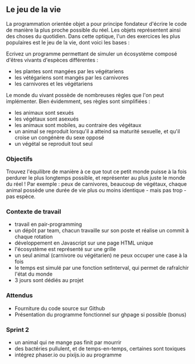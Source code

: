 ## Le jeu de la vie

La programmation orientée objet a pour principe fondateur d'écrire le code de manière la plus proche possible du réel. Les objets représentent ainsi des choses du quotidien. Dans cette optique, l'un des exercices les plus populaires est le jeu de la vie, dont voici les bases :

Ecrivez un programme permettant de simuler un écosystème composé d'êtres vivants d'espèces différentes : 
- les plantes sont mangées par les végétariens
- les vétégariens sont mangés par les carnivores
- les carnivores et les végétariens

Le monde du vivant possède de nombreuses règles que l'on peut implémenter. Bien évidemment, ses règles sont simplifiées :
- les animaux sont sexués
- les végétaux sont asexués
- les animaux sont mobiles, au contraire des végétaux
- un animal se reproduit lorsqu'il a atteind sa maturité sexuelle, et qu'il croise un congénère du sexe opposé
- un végétal se reproduit tout seul


### Objectifs

Trouvez l'équilibre de manière à ce que tout ce petit monde puisse à la fois perdurer le plus longtemps possible, et représenter au plus juste le monde du réel ! Par exemple : peux de carnivores, beaucoup de végétaux, chaque animal possède une durée de vie plus ou moins identique - mais pas trop - pas espèce.


### Contexte de travail

- travail en pair-programming
- un dépôt par team, chacun travaille sur son poste et réalise un commit à chaque rotation
- développement en Javascript sur une page HTML unique
- l'écosystème est représenté sur une grille
- un seul animal (carnivore ou végétarien) ne peux occuper une case à la fois
- le temps est simulé par une fonction setInterval, qui permet de rafraîchir l'état du monde
- 3 jours sont dédiés au projet


### Attendus

- Fourniture du code source sur Github
- Présentation du programme fonctionnel sur ghpage si possible (bonus)


### Sprint 2

- un animal qui ne mange pas finit par mourrir
- des bactéries pullulent, et de temps-en-temps, certaines sont toxiques
- intégrez phaser.io ou pixijs.io au programme


